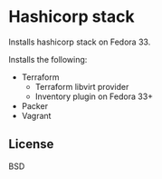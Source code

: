 Hashicorp stack
=========

Installs hashicorp stack on Fedora 33.

Installs the following:

* Terraform
  * Terraform libvirt provider
  * Inventory plugin on Fedora 33+
* Packer
* Vagrant

License
-------

BSD

